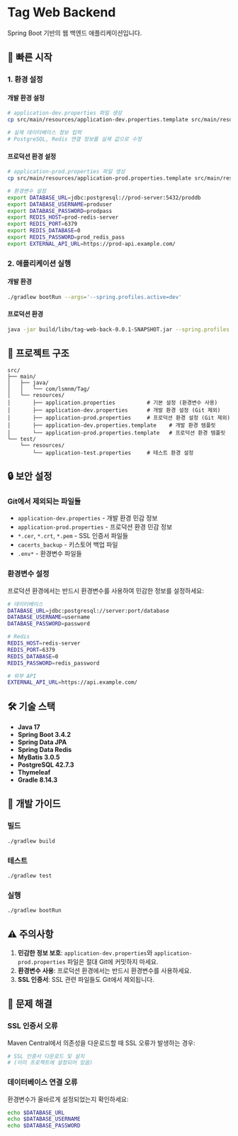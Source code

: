 # Tag Web Backend

Spring Boot 기반의 웹 백엔드 애플리케이션입니다.

## 🚀 빠른 시작

### 1. 환경 설정

#### 개발 환경 설정
```bash
# application-dev.properties 파일 생성
cp src/main/resources/application-dev.properties.template src/main/resources/application-dev.properties

# 실제 데이터베이스 정보 입력
# PostgreSQL, Redis 연결 정보를 실제 값으로 수정
```

#### 프로덕션 환경 설정
```bash
# application-prod.properties 파일 생성
cp src/main/resources/application-prod.properties.template src/main/resources/application-prod.properties

# 환경변수 설정
export DATABASE_URL=jdbc:postgresql://prod-server:5432/proddb
export DATABASE_USERNAME=produser
export DATABASE_PASSWORD=prodpass
export REDIS_HOST=prod-redis-server
export REDIS_PORT=6379
export REDIS_DATABASE=0
export REDIS_PASSWORD=prod_redis_pass
export EXTERNAL_API_URL=https://prod-api.example.com/
```

### 2. 애플리케이션 실행

#### 개발 환경
```bash
./gradlew bootRun --args='--spring.profiles.active=dev'
```

#### 프로덕션 환경
```bash
java -jar build/libs/tag-web-back-0.0.1-SNAPSHOT.jar --spring.profiles.active=prod
```

## 📁 프로젝트 구조

```
src/
├── main/
│   ├── java/
│   │   └── com/lsmnm/Tag/
│   └── resources/
│       ├── application.properties          # 기본 설정 (환경변수 사용)
│       ├── application-dev.properties      # 개발 환경 설정 (Git 제외)
│       ├── application-prod.properties     # 프로덕션 환경 설정 (Git 제외)
│       ├── application-dev.properties.template    # 개발 환경 템플릿
│       └── application-prod.properties.template   # 프로덕션 환경 템플릿
└── test/
    └── resources/
        └── application-test.properties     # 테스트 환경 설정
```

## 🔒 보안 설정

### Git에서 제외되는 파일들
- `application-dev.properties` - 개발 환경 민감 정보
- `application-prod.properties` - 프로덕션 환경 민감 정보
- `*.cer`, `*.crt`, `*.pem` - SSL 인증서 파일들
- `cacerts_backup` - 키스토어 백업 파일
- `.env*` - 환경변수 파일들

### 환경변수 설정
프로덕션 환경에서는 반드시 환경변수를 사용하여 민감한 정보를 설정하세요:

```bash
# 데이터베이스
DATABASE_URL=jdbc:postgresql://server:port/database
DATABASE_USERNAME=username
DATABASE_PASSWORD=password

# Redis
REDIS_HOST=redis-server
REDIS_PORT=6379
REDIS_DATABASE=0
REDIS_PASSWORD=redis_password

# 외부 API
EXTERNAL_API_URL=https://api.example.com/
```

## 🛠️ 기술 스택

- **Java 17**
- **Spring Boot 3.4.2**
- **Spring Data JPA**
- **Spring Data Redis**
- **MyBatis 3.0.5**
- **PostgreSQL 42.7.3**
- **Thymeleaf**
- **Gradle 8.14.3**

## 📝 개발 가이드

### 빌드
```bash
./gradlew build
```

### 테스트
```bash
./gradlew test
```

### 실행
```bash
./gradlew bootRun
```

## ⚠️ 주의사항

1. **민감한 정보 보호**: `application-dev.properties`와 `application-prod.properties` 파일은 절대 Git에 커밋하지 마세요.
2. **환경변수 사용**: 프로덕션 환경에서는 반드시 환경변수를 사용하세요.
3. **SSL 인증서**: SSL 관련 파일들도 Git에서 제외됩니다.

## 🔧 문제 해결

### SSL 인증서 오류
Maven Central에서 의존성을 다운로드할 때 SSL 오류가 발생하는 경우:

```bash
# SSL 인증서 다운로드 및 설치
# (이미 프로젝트에 설정되어 있음)
```

### 데이터베이스 연결 오류
환경변수가 올바르게 설정되었는지 확인하세요:

```bash
echo $DATABASE_URL
echo $DATABASE_USERNAME
echo $DATABASE_PASSWORD
```



